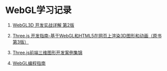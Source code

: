# WebGL学习记录

01. [WebGL3D 开发实战详解 第2版](WebGL3D)


02. [Three.js 开发指南-基于WebGL和HTML5在网页上渲染3D图形和动画（原书第3版）](learnWebGLFromThreejs)


03. [Three.js前端三维图形开发案例集锦](ThreejsFront3DCodeSamples)

04. [WebGL编程指南](WebGL编程指南)
